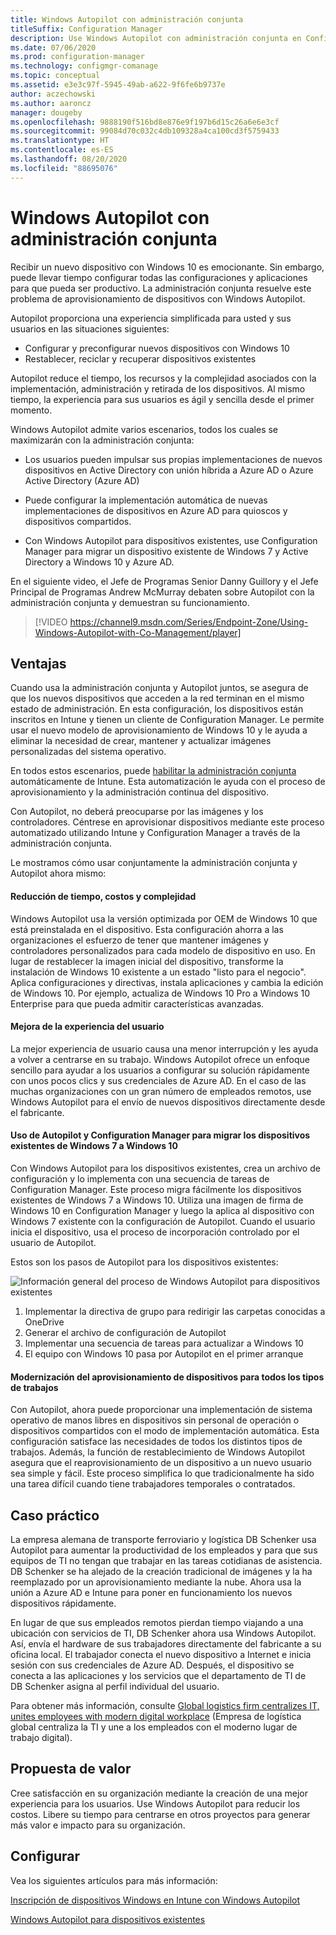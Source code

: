 ```yaml
---
title: Windows Autopilot con administración conjunta
titleSuffix: Configuration Manager
description: Use Windows Autopilot con administración conjunta en Configuration Manager para simplificar la configuración de nuevos dispositivos Windows 10.
ms.date: 07/06/2020
ms.prod: configuration-manager
ms.technology: configmgr-comanage
ms.topic: conceptual
ms.assetid: e3e3c97f-5945-49ab-a622-9f6fe6b9737e
author: aczechowski
ms.author: aaroncz
manager: dougeby
ms.openlocfilehash: 9888190f516bd8e876e9f197b6d15c26a6e6e3cf
ms.sourcegitcommit: 99084d70c032c4db109328a4ca100cd3f5759433
ms.translationtype: HT
ms.contentlocale: es-ES
ms.lasthandoff: 08/20/2020
ms.locfileid: "88695076"
---
```

# <a name="windows-autopilot-with-co-management"></a>Windows Autopilot con administración conjunta

Recibir un nuevo dispositivo con Windows 10 es emocionante. Sin embargo, puede llevar tiempo configurar todas las configuraciones y aplicaciones para que pueda ser productivo. La administración conjunta resuelve este problema de aprovisionamiento de dispositivos con Windows Autopilot.

Autopilot proporciona una experiencia simplificada para usted y sus usuarios en las situaciones siguientes:
- Configurar y preconfigurar nuevos dispositivos con Windows 10  
- Restablecer, reciclar y recuperar dispositivos existentes  

Autopilot reduce el tiempo, los recursos y la complejidad asociados con la implementación, administración y retirada de los dispositivos. Al mismo tiempo, la experiencia para sus usuarios es ágil y sencilla desde el primer momento.

Windows Autopilot admite varios escenarios, todos los cuales se maximizarán con la administración conjunta:

- Los usuarios pueden impulsar sus propias implementaciones de nuevos dispositivos en Active Directory con unión híbrida a Azure AD o Azure Active Directory (Azure AD)  

- Puede configurar la implementación automática de nuevas implementaciones de dispositivos en Azure AD para quioscos y dispositivos compartidos.  

- Con Windows Autopilot para dispositivos existentes, use Configuration Manager para migrar un dispositivo existente de Windows 7 y Active Directory a Windows 10 y Azure AD.  

En el siguiente video, el Jefe de Programas Senior Danny Guillory y el Jefe Principal de Programas Andrew McMurray debaten sobre Autopilot con la administración conjunta y demuestran su funcionamiento.

> [!VIDEO https://channel9.msdn.com/Series/Endpoint-Zone/Using-Windows-Autopilot-with-Co-Management/player]



## <a name="benefits"></a>Ventajas

Cuando usa la administración conjunta y Autopilot juntos, se asegura de que los nuevos dispositivos que acceden a la red terminan en el mismo estado de administración. En esta configuración, los dispositivos están inscritos en Intune y tienen un cliente de Configuration Manager.  Le permite usar el nuevo modelo de aprovisionamiento de Windows 10 y le ayuda a eliminar la necesidad de crear, mantener y actualizar imágenes personalizadas del sistema operativo. 

En todos estos escenarios, puede [habilitar la administración conjunta](how-to-prepare-Win10.md) automáticamente de Intune. Esta automatización le ayuda con el proceso de aprovisionamiento y la administración continua del dispositivo.

Con Autopilot, no deberá preocuparse por las imágenes y los controladores. Céntrese en aprovisionar dispositivos mediante este proceso automatizado utilizando Intune y Configuration Manager a través de la administración conjunta.


Le mostramos cómo usar conjuntamente la administración conjunta y Autopilot ahora mismo:

#### <a name="reduce-time-costs-and-complexity"></a>Reducción de tiempo, costos y complejidad
Windows Autopilot usa la versión optimizada por OEM de Windows 10 que está preinstalada en el dispositivo. Esta configuración ahorra a las organizaciones el esfuerzo de tener que mantener imágenes y controladores personalizados para cada modelo de dispositivo en uso. En lugar de restablecer la imagen inicial del dispositivo, transforme la instalación de Windows 10 existente a un estado "listo para el negocio". Aplica configuraciones y directivas, instala aplicaciones y cambia la edición de Windows 10. Por ejemplo, actualiza de Windows 10 Pro a Windows 10 Enterprise para que pueda admitir características avanzadas.

#### <a name="improve-the-user-experience"></a>Mejora de la experiencia del usuario
La mejor experiencia de usuario causa una menor interrupción y les ayuda a volver a centrarse en su trabajo. Windows Autopilot ofrece un enfoque sencillo para ayudar a los usuarios a configurar su solución rápidamente con unos pocos clics y sus credenciales de Azure AD. En el caso de las muchas organizaciones con un gran número de empleados remotos, use Windows Autopilot para el envío de nuevos dispositivos directamente desde el fabricante.

#### <a name="use-autopilot-and-configuration-manager-to-migrate-existing-windows-7-devices-to-windows-10"></a>Uso de Autopilot y Configuration Manager para migrar los dispositivos existentes de Windows 7 a Windows 10
Con Windows Autopilot para los dispositivos existentes, crea un archivo de configuración y lo implementa con una secuencia de tareas de Configuration Manager. Este proceso migra fácilmente los dispositivos existentes de Windows 7 a Windows 10. Utiliza una imagen de firma de Windows 10 en Configuration Manager y luego la aplica al dispositivo con Windows 7 existente con la configuración de Autopilot. Cuando el usuario inicia el dispositivo, usa el proceso de incorporación controlado por el usuario de Autopilot.

Estos son los pasos de Autopilot para los dispositivos existentes:

![Información general del proceso de Windows Autopilot para dispositivos existentes](media/autopilot-for-existing-devices.png)

1. Implementar la directiva de grupo para redirigir las carpetas conocidas a OneDrive
2. Generar el archivo de configuración de Autopilot
3. Implementar una secuencia de tareas para actualizar a Windows 10
4. El equipo con Windows 10 pasa por Autopilot en el primer arranque

#### <a name="modernizing-device-provisioning-for-all-types-of-workers"></a>Modernización del aprovisionamiento de dispositivos para todos los tipos de trabajos
Con Autopilot, ahora puede proporcionar una implementación de sistema operativo de manos libres en dispositivos sin personal de operación o dispositivos compartidos con el modo de implementación automática. Esta configuración satisface las necesidades de todos los distintos tipos de trabajos. Además, la función de restablecimiento de Windows Autopilot asegura que el reaprovisionamiento de un dispositivo a un nuevo usuario sea simple y fácil. Este proceso simplifica lo que tradicionalmente ha sido una tarea difícil cuando tiene trabajadores temporales o contratados. 



## <a name="case-study"></a>Caso práctico

La empresa alemana de transporte ferroviario y logística DB Schenker usa Autopilot para aumentar la productividad de los empleados y para que sus equipos de TI no tengan que trabajar en las tareas cotidianas de asistencia. DB Schenker se ha alejado de la creación tradicional de imágenes y la ha reemplazado por un aprovisionamiento mediante la nube. Ahora usa la unión a Azure AD e Intune para poner en funcionamiento los nuevos dispositivos rápidamente. 

En lugar de que sus empleados remotos pierdan tiempo viajando a una ubicación con servicios de TI, DB Schenker ahora usa Windows Autopilot. Así, envía el hardware de sus trabajadores directamente del fabricante a su oficina local. El trabajador conecta el nuevo dispositivo a Internet e inicia sesión con sus credenciales de Azure AD. Después, el dispositivo se conecta a las aplicaciones y los servicios que el departamento de TI de DB Schenker asigna al perfil individual del usuario.

Para obtener más información, consulte [Global logistics firm centralizes IT, unites employees with modern digital workplace](https://customers.microsoft.com/story/db-schenker-travel-transportation-windows-10) (Empresa de logística global centraliza la TI y une a los empleados con el moderno lugar de trabajo digital).



## <a name="value-proposition"></a>Propuesta de valor

Cree satisfacción en su organización mediante la creación de una mejor experiencia para los usuarios. Use Windows Autopilot para reducir los costos. Libere su tiempo para centrarse en otros proyectos para generar más valor e impacto para su organización.



## <a name="configure"></a>Configurar

Vea los siguientes artículos para más información:

[Inscripción de dispositivos Windows en Intune con Windows Autopilot](/intune/enrollment-autopilot)

[Windows Autopilot para dispositivos existentes](../../autopilot/existing-devices.md)